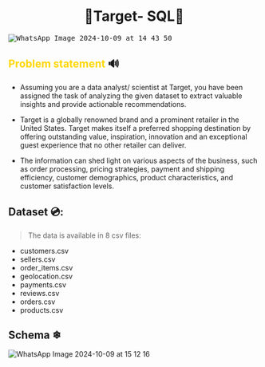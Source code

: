 
# <h1 align=center> 🎯Target- SQL🎯
<kbd>![WhatsApp Image 2024-10-09 at 14 43 50](https://github.com/user-attachments/assets/75d9a535-d6f0-40fa-a4ef-239e47d45bc1)</kbd>


## <font color="gold">Problem statement</font> 🔊

* Assuming you are a data analyst/ scientist at Target, you have been assigned the task of analyzing the given dataset to extract valuable insights and provide actionable recommendations.

* Target is a globally renowned brand and a prominent retailer in the United States. Target makes itself a preferred shopping destination by offering outstanding value, inspiration, innovation and an exceptional guest experience that no other retailer can deliver.

* The information can shed light on various aspects of the business, such as order processing, pricing strategies, payment and shipping efficiency, customer demographics, product characteristics, and customer satisfaction levels.

## Dataset 💿:
> The data is available in 8 csv files:

* customers.csv
* sellers.csv
* order_items.csv
* geolocation.csv
* payments.csv
* reviews.csv
* orders.csv
* products.csv
## Schema ❄
![WhatsApp Image 2024-10-09 at 15 12 16](https://github.com/user-attachments/assets/c62ed900-608c-4f96-a3d4-f9b1fe858618)

  
